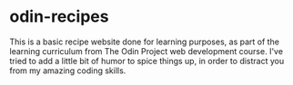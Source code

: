 # odin-recipes

This is a basic recipe website done for learning purposes, as part of the learning curriculum from The Odin Project web development course. I've tried to add a little bit of humor to spice things up, in order to distract you from my amazing coding skills.